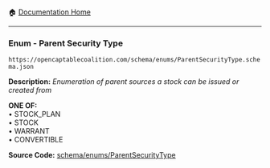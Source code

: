 :house: [Documentation Home](/README.md)

---

### Enum - Parent Security Type

`https://opencaptablecoalition.com/schema/enums/ParentSecurityType.schema.json`

**Description:** _Enumeration of parent sources a stock can be issued or created from_

**ONE OF:**</br>&bull; STOCK_PLAN </br>&bull; STOCK </br>&bull; WARRANT </br>&bull; CONVERTIBLE

**Source Code:** [schema/enums/ParentSecurityType](/schema/enums/ParentSecurityType.schema.json)
